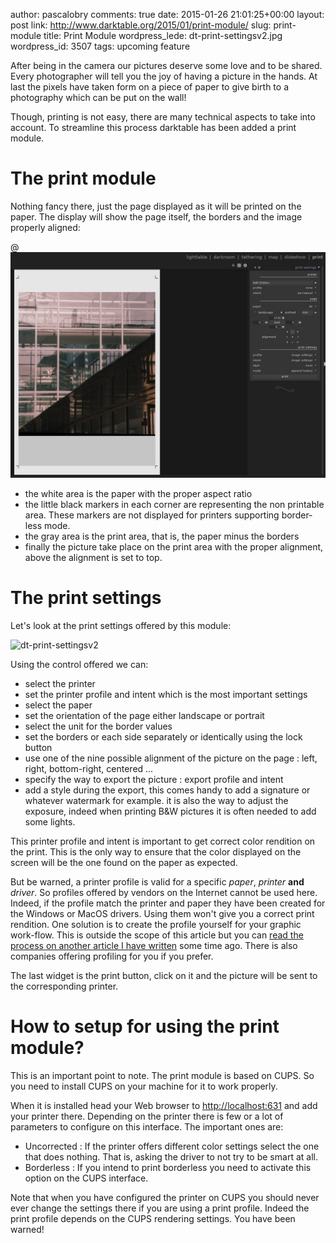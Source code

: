 author: pascalobry
comments: true
date: 2015-01-26 21:01:25+00:00
layout: post
link: http://www.darktable.org/2015/01/print-module/
slug: print-module
title: Print Module
wordpress_lede: dt-print-settingsv2.jpg
wordpress_id: 3507
tags: upcoming feature

After being in the camera our pictures deserve some love and to be shared. Every photographer will tell you the joy of having a picture in the hands. At last the pixels have taken form on a piece of paper to give birth to a photography which can be put on the wall!

Though, printing is not easy, there are many technical aspects to take into account. To streamline this process darktable has been added a print module.

# The print module

Nothing fancy there, just the page displayed as it will be printed on the paper. The display will show the page itself, the borders and the image properly aligned:

@![dt-print-modulev2](dt-print-modulev2.jpg)

* the white area is the paper with the proper aspect ratio
* the little black markers in each corner are representing the non printable area. These markers are not displayed for printers supporting border-less mode.
* the gray area is the print area, that is, the paper minus the borders
* finally the picture take place on the print area with the proper alignment, above the alignment is set to top.

# The print settings

Let's look at the print settings offered by this module:

![dt-print-settingsv2]({attach}dt-print-settingsv2.jpg)

Using the control offered we can:

* select the printer
* set the printer profile and intent which is the most important settings
* select the paper
* set the orientation of the page either landscape or portrait
* select the unit for the border values
* set the borders or each side separately or identically using the lock button
* use one of the nine possible alignment of the picture on the page : left, right, bottom-right, centered ...
* specify the way to export the picture : export profile and intent
* add a style during the export, this comes handy to add a signature or whatever watermark for example. it is also the way to adjust the exposure, indeed when printing B&W pictures it is often needed to add some lights.

This printer profile and intent is important to get correct color rendition on the print. This is the only way to ensure that the color displayed on the screen will be the one found on the paper as expected.

But be warned, a printer profile is valid for a specific _paper_, _printer_ **and** _driver_. So profiles offered by vendors on the Internet cannot be used here. Indeed, if the profile match the printer and paper they have been created for the Windows or MacOS drivers. Using them won't give you a correct print rendition. One solution is to create the profile yourself for your graphic work-flow. This is outside the scope of this article but you can [read the process on another article I have written](https://pobry.blogspot.fr/2013/06/creating-icc-profile-on-gnulinux.html) some time ago. There is also companies offering profiling for you if you prefer.

The last widget is the print button, click on it and the picture will be sent to the corresponding printer.

# How to setup for using the print module?

This is an important point to note. The print module is based on CUPS. So you need to install CUPS on your machine for it to work properly.

When it is installed head your Web browser to [http://localhost:631](http://localhost:631) and add your printer there. Depending on the printer there is few or a lot of parameters to configure on this interface. The important ones are:

* Uncorrected : If the printer offers different color settings select the one that does nothing. That is, asking the driver to not try to be smart at all.
* Borderless : If you intend to print borderless you need to activate this option on the CUPS interface.

Note that when you have configured the printer on CUPS you should never ever change the settings there if you are using a print profile. Indeed the print profile depends on the CUPS rendering settings. You have been warned!
